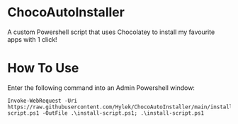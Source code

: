 # ChocoAutoInstaller
 A custom Powershell script that uses Chocolatey to install my favourite apps with 1 click!

# How To Use
 Enter the following command into an Admin Powershell window:

 ````
 Invoke-WebRequest -Uri https://raw.githubusercontent.com/Hylek/ChocoAutoInstaller/main/install-script.ps1 -OutFile .\install-script.ps1; .\install-script.ps1
 ````

